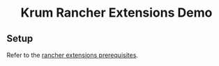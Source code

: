 <h1 align="center">Krum Rancher Extensions Demo</h1>

## Setup

Refer to the [rancher extensions prerequisites](https://rancher.github.io/dashboard/extensions/extensions-getting-started#prerequisites).
